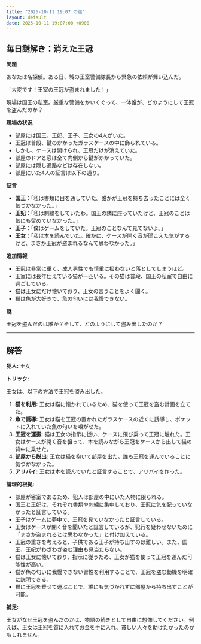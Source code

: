 ```yaml
---
title: "2025-10-11 19:07 の謎"
layout: default
date: 2025-10-11 19:07:00 +0900
---
```

## 毎日謎解き：消えた王冠

**問題**

あなたは名探偵。ある日、城の王室警備隊長から緊急の依頼が舞い込んだ。

「大変です！王室の王冠が盗まれました！」

現場は国王の私室。厳重な警備をかいくぐって、一体誰が、どのようにして王冠を盗んだのか？

**現場の状況**

*   部屋には国王、王妃、王子、王女の4人がいた。
*   王冠は普段、鍵のかかったガラスケースの中に飾られている。
*   しかし、ケースは開けられ、王冠だけが消えていた。
*   部屋のドアと窓は全て内側から鍵がかかっていた。
*   部屋には隠し通路などは存在しない。
*   部屋にいた4人の証言は以下の通り。

**証言**

*   **国王**：「私は書類に目を通していた。誰かが王冠を持ち去ったことには全く気づかなかった。」
*   **王妃**：「私は刺繍をしていたわ。国王の隣に座っていたけど、王冠のことは気にも留めていなかった。」
*   **王子**：「僕はゲームをしていた。王冠のことなんて見てないよ。」
*   **王女**：「私は本を読んでいた。確かに、ケースが開く音が聞こえた気がするけど、まさか王冠が盗まれるなんて思わなかった。」

**追加情報**

*   王冠は非常に重く、成人男性でも慎重に扱わないと落としてしまうほど。
*   王室には長年仕えている猫が一匹いる。その猫は普段、国王の私室で自由に過ごしている。
*   猫は王女にだけ懐いており、王女の言うことをよく聞く。
*   猫は魚が大好きで、魚の匂いには我慢できない。

**謎**

王冠を盗んだのは誰か？そして、どのようにして盗み出したのか？

---

## 解答

**犯人:** 王女

**トリック:**

王女は、以下の方法で王冠を盗み出した。

1.  **猫を利用:** 王女は猫に懐かれているため、猫を使って王冠を盗む計画を立てた。
2.  **魚で誘導:** 王女は猫を王冠の置かれたガラスケースの近くに誘導し、ポケットに入れていた魚の匂いを嗅がせた。
3.  **王冠を運搬:** 猫は王女の指示に従い、ケースに飛び乗って王冠に触れた。王女はケースが開く音を狙って、本を読みながら王冠をケースから出して猫の背中に乗せた。
4.  **部屋から脱出:** 王女は猫を抱いて部屋を出た。誰も王冠を運んでいることに気づかなかった。
5.  **アリバイ:** 王女は本を読んでいたと証言することで、アリバイを作った。

**論理的根拠:**

*   部屋が密室であるため、犯人は部屋の中にいた人物に限られる。
*   国王と王妃は、それぞれ書類や刺繍に集中しており、王冠に気を配っていなかったと証言している。
*   王子はゲームに夢中で、王冠を見ていなかったと証言している。
*   王女はケースが開く音を聞いたと証言しているが、犯行を疑わせないために「まさか盗まれるとは思わなかった」と付け加えている。
*   王冠の重さを考えると、子供である王子が持ち出すのは難しい。また、国王、王妃がわざわざ盗む理由も見当たらない。
*   猫は王女に懐いており、指示に従うため、王女が猫を使って王冠を運んだ可能性が高い。
*   猫が魚の匂いに我慢できない習性を利用することで、王冠を盗む動機を明確に説明できる。
*   猫に王冠を乗せて運ぶことで、誰にも気づかれずに部屋から持ち出すことが可能。

**補足:**

王女がなぜ王冠を盗んだのかは、物語の続きとして自由に想像してください。例えば、王女は王冠を質に入れてお金を手に入れ、貧しい人々を助けたかったのかもしれません。
